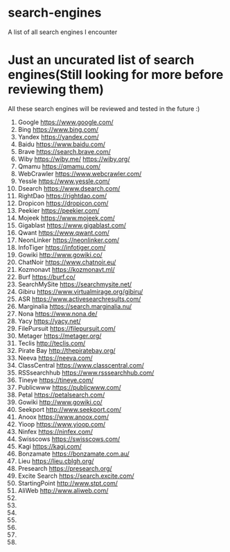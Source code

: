 # search-engines
A list of all search engines I encounter

# Just an uncurated list of search engines(Still looking for more before reviewing them)

All these search engines will be reviewed and tested in the future :)

1. Google           https://www.google.com/
2. Bing             https://www.bing.com/
3. Yandex           https://yandex.com/
4. Baidu            https://www.baidu.com/
5. Brave            https://search.brave.com/
6. Wiby             https://wiby.me/  https://wiby.org/
7. Qmamu            https://qmamu.com/
8. WebCrawler       https://www.webcrawler.com/
9. Yessle           https://www.yessle.com/
10. Dsearch         https://www.dsearch.com/
11. RightDao        https://rightdao.com/
12. Dropicon        https://dropicon.com/
13. Peekier         https://peekier.com/
14. Mojeek          https://www.mojeek.com/
15. Gigablast       https://www.gigablast.com/
16. Qwant           https://www.qwant.com/
17. NeonLinker      https://neonlinker.com/
18. InfoTiger       https://infotiger.com/
19. Gowiki          http://www.gowiki.co/
20. ChatNoir        https://www.chatnoir.eu/
21. Kozmonavt       https://kozmonavt.ml/
22. Burf            https://burf.co/
23. SearchMySite    https://searchmysite.net/
24. Gibiru          https://www.virtualmirage.org/gibiru/
25. ASR             https://www.activesearchresults.com/
26. Marginalia      https://search.marginalia.nu/
27. Nona            https://www.nona.de/
28. Yacy            https://yacy.net/
29. FilePursuit     https://filepursuit.com/
30. Metager         https://metager.org/
31. Teclis          http://teclis.com/
32. Pirate Bay      http://thepiratebay.org/
33. Neeva           https://neeva.com/
34. ClassCentral    https://www.classcentral.com/
35. RSSsearchhub    https://www.rsssearchhub.com/
36. Tineye          https://tineye.com/
37. Publicwww       https://publicwww.com/
38. Petal           https://petalsearch.com/
39. Gowiki          http://www.gowiki.co/
40. Seekport        http://www.seekport.com/
41. Anoox           https://www.anoox.com/
42. Yioop           https://www.yioop.com/
43. Ninfex          https://ninfex.com/
44. Swisscows       https://swisscows.com/
45. Kagi            https://kagi.com/
46. Bonzamate       https://bonzamate.com.au/
47. Lieu            https://lieu.cblgh.org/
48. Presearch       https://presearch.org/
49. Excite Search   https://search.excite.com/
50. StartingPoint   http://www.stpt.com/
51. AliWeb          http://www.aliweb.com/
52. 
53.
54.
55.
56.
57.
58. 


